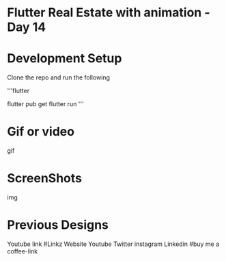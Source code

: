 # Flutter Real Estate with animation - Day 14



# Development Setup 
Clone the repo and run the following  

'''flutter

flutter pub get
flutter run
''' 

# Gif or video
gif

# ScreenShots 
img


# Previous Designs
Youtube link
#Linkz
Website
Youtube
Twitter
instagram
Linkedin
			#buy me a coffee-link
